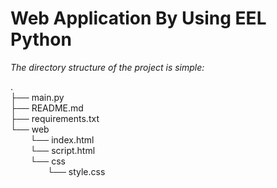 <html>
<h1>Web Application By Using EEL Python</h1>
<body>
    <div><i>The directory structure of the project is simple:</i></div>
    <p>
.<br>
├── main.py<br>
├── README.md<br>
├── requirements.txt<br>
└── web<br>
&nbsp;&nbsp;&nbsp;&nbsp;&nbsp;&nbsp;&nbsp;&nbsp;└── index.html<br>
&nbsp;&nbsp;&nbsp;&nbsp;&nbsp;&nbsp;&nbsp;&nbsp;└── script.html<br>
&nbsp;&nbsp;&nbsp;&nbsp;&nbsp;&nbsp;&nbsp;&nbsp;└── css<br>
&nbsp;&nbsp;&nbsp;&nbsp;&nbsp;&nbsp;&nbsp;&nbsp;&nbsp;&nbsp;&nbsp;&nbsp;&nbsp;&nbsp;&nbsp;└── style.css <br>
    </p>
<body>        
</html>
